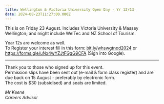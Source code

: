 ```yaml
---
title: Wellington & Victoria University Open Day - Yr 12/13
date: 2024-08-23T11:27:00.000Z
---
```

This is on Friday 23 August. Includes Victoria University & Massey Wellington; and might include WelTec and NZ School of Tourism.  

Year 12s are welcome as well.  
To Register your interest fill in this form: [bit.ly/whswgtnod2024](https://docs.google.com/forms/d/e/1FAIpQLSfkTIygbthmyaJhPB_wXB50_YWPmkKCmkHdkH43yox8PtB_CQ/viewform) or https://forms.gle/uNx4wYZJtFGgG9CFA (Sign into Google).

---------------------------------

Thank you to those who signed up for this event.  
Permission slips have been sent out (e-mail & form class register) and are due back on 15 August - preferably by electronic form.  
The cost is $30 (subsidised) and seats are limited.


*Mr Keene  
Careers Advisor*

